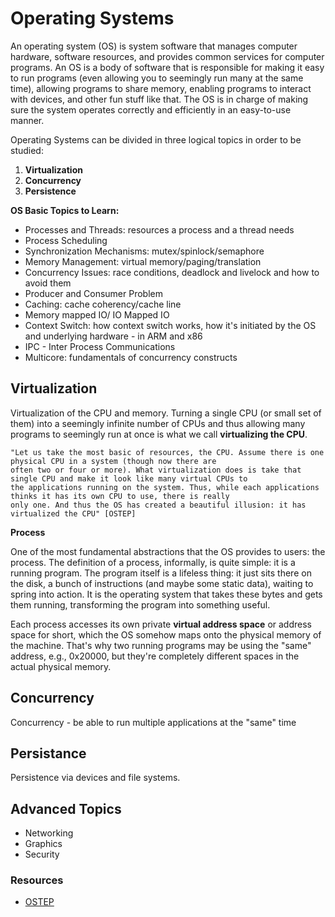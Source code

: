 # Operating Systems

An operating system (OS) is system software that manages computer hardware, software resources, and provides common services for computer programs.
An OS is a body of software that is responsible for making it easy to run programs (even allowing you to seemingly run many at the same time), allowing
programs to share memory, enabling programs to interact with devices, and other fun stuff like that. The OS is in charge of making sure the system
operates correctly and efficiently in an easy-to-use manner.

Operating Systems can be divided in three logical topics in order to be studied:

1. **Virtualization**
2. **Concurrency**
3. **Persistence**


**OS Basic Topics to Learn:**

 - Processes and Threads: resources a process and a thread needs
 - Process Scheduling
 - Synchronization Mechanisms: mutex/spinlock/semaphore
 - Memory Management: virtual memory/paging/translation
 - Concurrency Issues: race conditions, deadlock and livelock and how to avoid them
 - Producer and Consumer Problem
 - Caching: cache coherency/cache line
 - Memory mapped IO/ IO Mapped IO
 - Context Switch: how context switch works, how it's initiated by the OS and underlying hardware - in ARM and x86
 - IPC - Inter Process Communications
 - Multicore: fundamentals of concurrency constructs


## Virtualization

Virtualization of the CPU and memory. Turning a single CPU (or small set of them) into a seemingly infinite number of
CPUs and thus allowing many programs to seemingly run at once is what we call **virtualizing the CPU**.

```
"Let us take the most basic of resources, the CPU. Assume there is one physical CPU in a system (though now there are 
often two or four or more). What virtualization does is take that single CPU and make it look like many virtual CPUs to
the applications running on the system. Thus, while each applications thinks it has its own CPU to use, there is really
only one. And thus the OS has created a beautiful illusion: it has virtualized the CPU" [OSTEP]
```

**Process**

One of the most fundamental abstractions that the OS provides to users: the process. The definition of a process, informally,
is quite simple: it is a running program. The program itself is a lifeless thing: it just sits there on the disk, a bunch of
instructions (and maybe some static data), waiting to spring into action. It is the operating system that takes these bytes and
gets them running, transforming the program into something useful.

Each process accesses its own private **virtual address space** or address space for short, which the OS somehow maps onto the
physical memory of the machine. That's why two running programs may be using the "same" address, e.g., 0x20000, but they're
completely different spaces in the actual physical memory.


## Concurrency

Concurrency - be able to run multiple applications at the "same" time


## Persistance

Persistence via devices and file systems. 


## Advanced Topics

- Networking
- Graphics
- Security


### Resources

- [OSTEP](https://pages.cs.wisc.edu/~remzi/OSTEP/)
